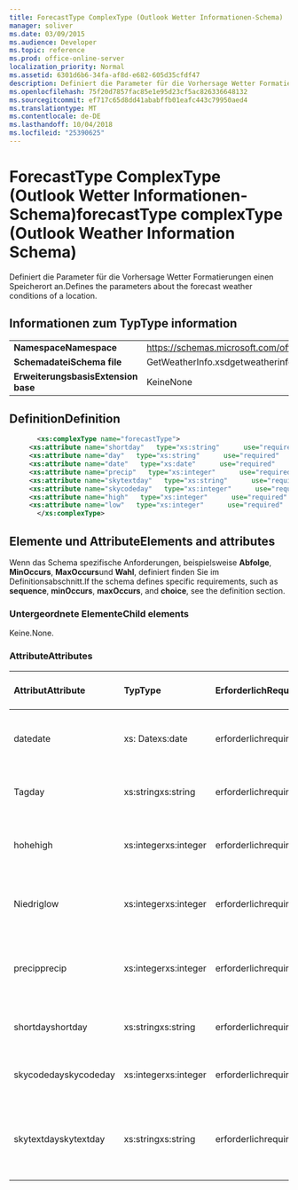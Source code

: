 ```yaml
---
title: ForecastType ComplexType (Outlook Wetter Informationen-Schema)
manager: soliver
ms.date: 03/09/2015
ms.audience: Developer
ms.topic: reference
ms.prod: office-online-server
localization_priority: Normal
ms.assetid: 6301d6b6-34fa-af8d-e682-605d35cfdf47
description: Definiert die Parameter für die Vorhersage Wetter Formatierungen einen Speicherort an.
ms.openlocfilehash: 75f20d7857fac85e1e95d23cf5ac826336648132
ms.sourcegitcommit: ef717c65d8dd41ababffb01eafc443c79950aed4
ms.translationtype: MT
ms.contentlocale: de-DE
ms.lasthandoff: 10/04/2018
ms.locfileid: "25390625"
---
```

# <a name="forecasttype-complextype-outlook-weather-information-schema"></a><span data-ttu-id="86e69-103">ForecastType ComplexType (Outlook Wetter Informationen-Schema)</span><span class="sxs-lookup"><span data-stu-id="86e69-103">forecastType complexType (Outlook Weather Information Schema)</span></span>

<span data-ttu-id="86e69-104">Definiert die Parameter für die Vorhersage Wetter Formatierungen einen Speicherort an.</span><span class="sxs-lookup"><span data-stu-id="86e69-104">Defines the parameters about the forecast weather conditions of a location.</span></span>
  
## <a name="type-information"></a><span data-ttu-id="86e69-105">Informationen zum Typ</span><span class="sxs-lookup"><span data-stu-id="86e69-105">Type information</span></span>

|||
|:-----|:-----|
|<span data-ttu-id="86e69-106">**Namespace**</span><span class="sxs-lookup"><span data-stu-id="86e69-106">**Namespace**</span></span> <br/> |https://schemas.microsoft.com/office/outlook/15/getweatherinfo.xsd  <br/> |
|<span data-ttu-id="86e69-107">**Schemadatei**</span><span class="sxs-lookup"><span data-stu-id="86e69-107">**Schema file**</span></span> <br/> |<span data-ttu-id="86e69-108">GetWeatherInfo.xsd</span><span class="sxs-lookup"><span data-stu-id="86e69-108">getweatherinfo.xsd</span></span>  <br/> |
|<span data-ttu-id="86e69-109">**Erweiterungsbasis**</span><span class="sxs-lookup"><span data-stu-id="86e69-109">**Extension base**</span></span> <br/> |<span data-ttu-id="86e69-110">Keine</span><span class="sxs-lookup"><span data-stu-id="86e69-110">None</span></span>  <br/> |
   
## <a name="definition"></a><span data-ttu-id="86e69-111">Definition</span><span class="sxs-lookup"><span data-stu-id="86e69-111">Definition</span></span>

```XML
       <xs:complexType name="forecastType">
     <xs:attribute name="shortday"   type="xs:string"      use="required"     />
     <xs:attribute name="day"   type="xs:string"      use="required"     />
     <xs:attribute name="date"   type="xs:date"      use="required"     />
     <xs:attribute name="precip"   type="xs:integer"      use="required"     />
     <xs:attribute name="skytextday"   type="xs:string"      use="required"     />
     <xs:attribute name="skycodeday"   type="xs:integer"      use="required"     />
     <xs:attribute name="high"   type="xs:integer"      use="required"     />
     <xs:attribute name="low"   type="xs:integer"      use="required"     />
       </xs:complexType>

```

## <a name="elements-and-attributes"></a><span data-ttu-id="86e69-112">Elemente und Attribute</span><span class="sxs-lookup"><span data-stu-id="86e69-112">Elements and attributes</span></span>

<span data-ttu-id="86e69-113">Wenn das Schema spezifische Anforderungen, beispielsweise **Abfolge**, **MinOccurs**, **MaxOccurs**und **Wahl**, definiert finden Sie im Definitionsabschnitt.</span><span class="sxs-lookup"><span data-stu-id="86e69-113">If the schema defines specific requirements, such as **sequence**, **minOccurs**, **maxOccurs**, and **choice**, see the definition section.</span></span> 
  
### <a name="child-elements"></a><span data-ttu-id="86e69-114">Untergeordnete Elemente</span><span class="sxs-lookup"><span data-stu-id="86e69-114">Child elements</span></span>

<span data-ttu-id="86e69-115">Keine.</span><span class="sxs-lookup"><span data-stu-id="86e69-115">None.</span></span>
  
### <a name="attributes"></a><span data-ttu-id="86e69-116">Attribute</span><span class="sxs-lookup"><span data-stu-id="86e69-116">Attributes</span></span>

|<span data-ttu-id="86e69-117">**Attribut**</span><span class="sxs-lookup"><span data-stu-id="86e69-117">**Attribute**</span></span>|<span data-ttu-id="86e69-118">**Typ**</span><span class="sxs-lookup"><span data-stu-id="86e69-118">**Type**</span></span>|<span data-ttu-id="86e69-119">**Erforderlich**</span><span class="sxs-lookup"><span data-stu-id="86e69-119">**Required**</span></span>|<span data-ttu-id="86e69-120">**Beschreibung**</span><span class="sxs-lookup"><span data-stu-id="86e69-120">**Description**</span></span>|<span data-ttu-id="86e69-121">**Mögliche Werte**</span><span class="sxs-lookup"><span data-stu-id="86e69-121">**Possible values**</span></span>|
|:-----|:-----|:-----|:-----|:-----|
|<span data-ttu-id="86e69-122">date</span><span class="sxs-lookup"><span data-stu-id="86e69-122">date</span></span>  <br/> |<span data-ttu-id="86e69-123">xs: Date</span><span class="sxs-lookup"><span data-stu-id="86e69-123">xs:date</span></span>  <br/> |<span data-ttu-id="86e69-124">erforderlich</span><span class="sxs-lookup"><span data-stu-id="86e69-124">required</span></span>  <br/> |<span data-ttu-id="86e69-125">Gibt das Datum für die Planung.</span><span class="sxs-lookup"><span data-stu-id="86e69-125">Specifies the date for the forecast.</span></span>  <br/> |<span data-ttu-id="86e69-126">Ein Wert, der den Typ xs: Date</span><span class="sxs-lookup"><span data-stu-id="86e69-126">A value of the type xs:date</span></span>  <br/> |
|<span data-ttu-id="86e69-127">Tag</span><span class="sxs-lookup"><span data-stu-id="86e69-127">day</span></span>  <br/> |<span data-ttu-id="86e69-128">xs:string</span><span class="sxs-lookup"><span data-stu-id="86e69-128">xs:string</span></span>  <br/> |<span data-ttu-id="86e69-129">erforderlich</span><span class="sxs-lookup"><span data-stu-id="86e69-129">required</span></span>  <br/> |<span data-ttu-id="86e69-130">Gibt einen Tag für die Planung.</span><span class="sxs-lookup"><span data-stu-id="86e69-130">Specifies a day for the forecast.</span></span>  <br/> |<span data-ttu-id="86e69-131">Ein Wert, der den Typ xs:</span><span class="sxs-lookup"><span data-stu-id="86e69-131">A value of the type xs:string</span></span>  <br/> |
|<span data-ttu-id="86e69-132">hohe</span><span class="sxs-lookup"><span data-stu-id="86e69-132">high</span></span>  <br/> |<span data-ttu-id="86e69-133">xs:integer</span><span class="sxs-lookup"><span data-stu-id="86e69-133">xs:integer</span></span>  <br/> |<span data-ttu-id="86e69-134">erforderlich</span><span class="sxs-lookup"><span data-stu-id="86e69-134">required</span></span>  <br/> |<span data-ttu-id="86e69-135">Gibt die höchste prognostizierten Temperatur an.</span><span class="sxs-lookup"><span data-stu-id="86e69-135">Specifies the forecasted highest temperature.</span></span>  <br/> |<span data-ttu-id="86e69-136">Der Wert der Type-xs</span><span class="sxs-lookup"><span data-stu-id="86e69-136">A value of the type xs:integer</span></span>  <br/> |
|<span data-ttu-id="86e69-137">Niedrig</span><span class="sxs-lookup"><span data-stu-id="86e69-137">low</span></span>  <br/> |<span data-ttu-id="86e69-138">xs:integer</span><span class="sxs-lookup"><span data-stu-id="86e69-138">xs:integer</span></span>  <br/> |<span data-ttu-id="86e69-139">erforderlich</span><span class="sxs-lookup"><span data-stu-id="86e69-139">required</span></span>  <br/> |<span data-ttu-id="86e69-140">Gibt die geplanten niedrigsten Temperatur an.</span><span class="sxs-lookup"><span data-stu-id="86e69-140">Specifies the forecasted lowest temperature.</span></span>  <br/> |<span data-ttu-id="86e69-141">Der Wert der Type-xs</span><span class="sxs-lookup"><span data-stu-id="86e69-141">A value of the type xs:integer</span></span>  <br/> |
|<span data-ttu-id="86e69-142">precip</span><span class="sxs-lookup"><span data-stu-id="86e69-142">precip</span></span>  <br/> |<span data-ttu-id="86e69-143">xs:integer</span><span class="sxs-lookup"><span data-stu-id="86e69-143">xs:integer</span></span>  <br/> |<span data-ttu-id="86e69-144">erforderlich</span><span class="sxs-lookup"><span data-stu-id="86e69-144">required</span></span>  <br/> |<span data-ttu-id="86e69-145">Gibt die Möglichkeit Prozentsatz Niederschlagsmenge an.</span><span class="sxs-lookup"><span data-stu-id="86e69-145">Specifies the percentage possibility of precipitation.</span></span>  <br/> |<span data-ttu-id="86e69-146">Der Wert der Type-xs</span><span class="sxs-lookup"><span data-stu-id="86e69-146">A value of the type xs:integer</span></span>  <br/> |
|<span data-ttu-id="86e69-147">shortday</span><span class="sxs-lookup"><span data-stu-id="86e69-147">shortday</span></span>  <br/> |<span data-ttu-id="86e69-148">xs:string</span><span class="sxs-lookup"><span data-stu-id="86e69-148">xs:string</span></span>  <br/> |<span data-ttu-id="86e69-149">erforderlich</span><span class="sxs-lookup"><span data-stu-id="86e69-149">required</span></span>  <br/> |<span data-ttu-id="86e69-150">Gibt einen Tag in abgekürzter Form an.</span><span class="sxs-lookup"><span data-stu-id="86e69-150">Specifies a day in abbreviated form.</span></span>  <br/> |<span data-ttu-id="86e69-151">Ein Wert, der den Typ xs:</span><span class="sxs-lookup"><span data-stu-id="86e69-151">A value of the type xs:string</span></span>  <br/> |
|<span data-ttu-id="86e69-152">skycodeday</span><span class="sxs-lookup"><span data-stu-id="86e69-152">skycodeday</span></span>  <br/> |<span data-ttu-id="86e69-153">xs:integer</span><span class="sxs-lookup"><span data-stu-id="86e69-153">xs:integer</span></span>  <br/> |<span data-ttu-id="86e69-154">erforderlich</span><span class="sxs-lookup"><span data-stu-id="86e69-154">required</span></span>  <br/> |<span data-ttu-id="86e69-155">Gibt einen Code für die geplanten Bedingungen an.</span><span class="sxs-lookup"><span data-stu-id="86e69-155">Specifies a code for the forecasted conditions.</span></span>  <br/> |<span data-ttu-id="86e69-156">Der Wert der Type-xs</span><span class="sxs-lookup"><span data-stu-id="86e69-156">A value of the type xs:integer</span></span>  <br/> |
|<span data-ttu-id="86e69-157">skytextday</span><span class="sxs-lookup"><span data-stu-id="86e69-157">skytextday</span></span>  <br/> |<span data-ttu-id="86e69-158">xs:string</span><span class="sxs-lookup"><span data-stu-id="86e69-158">xs:string</span></span>  <br/> |<span data-ttu-id="86e69-159">erforderlich</span><span class="sxs-lookup"><span data-stu-id="86e69-159">required</span></span>  <br/> |<span data-ttu-id="86e69-160">Gibt ein bis zwei Wörter, die die geplanten Bedingungen zu beschreiben.</span><span class="sxs-lookup"><span data-stu-id="86e69-160">Specifies one to two words that describe the forecasted conditions.</span></span>  <br/> |<span data-ttu-id="86e69-161">Ein Wert, der den Typ xs:</span><span class="sxs-lookup"><span data-stu-id="86e69-161">A value of the type xs:string</span></span>  <br/> |
   


